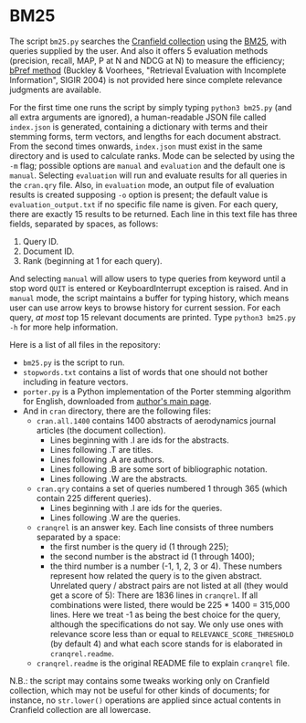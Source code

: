 # BM25
The script `bm25.py` searches the [Cranfield collection](http://ir.dcs.gla.ac.uk/resources/test_collections/cran/) using the [BM25](https://en.wikipedia.org/wiki/Okapi_BM25), with queries supplied by the user. And also it offers 5 evaluation methods (precision, recall, MAP, P at N and NDCG at N) to measure the efficiency; [bPref method](http://ws680.nist.gov/publication/get_pdf.cfm?pub_id=150469) (Buckley & Voorhees, "Retrieval Evaluation with Incomplete Information", SIGIR 2004) is not provided here since complete relevance judgments are available.

For the first time one runs the script by simply typing `python3 bm25.py` (and all extra arguments are ignored), a human-readable JSON file called `index.json` is generated, containing a dictionary with terms and their stemming forms, term vectors, and lengths for each document abstract. From the second times onwards, `index.json` must exist in the same directory and is used to calculate ranks. Mode can be selected by using the `-m` flag; possible options are `manual` and `evaluation` and the default one is `manual`. Selecting `evaluation` will run and evaluate results for all queries in the `cran.qry` file. Also, in `evaluation` mode, an output file of evaluation results is created supposing `-o` option is present; the default value is ``evaluation_output.txt`` if no specific file name is given. For each query, there are exactly 15 results to be returned. Each line in this text file has three fields, separated by spaces, as follows:

1. Query ID.
2. Document ID.
3. Rank (beginning at 1 for each query).

And selecting `manual` will allow users to type queries from keyword until a stop word `QUIT` is entered or KeyboardInterrupt exception is raised. And in `manual` mode, the script maintains a buffer for typing history, which means user can use arrow keys to browse history for current session. For each query, *at most* top 15 relevant documents are printed. Type `python3 bm25.py -h` for more help information.

Here is a list of all files in the repository:

* `bm25.py` is the script to run.
* `stopwords.txt` contains a list of words that one should not bother including in feature vectors.
* `porter.py` is a Python implementation of the Porter stemming algorithm for English, downloaded from [author's main page](https://tartarus.org/martin/PorterStemmer/).
* And in `cran` directory, there are the following files:
  * `cran.all.1400` contains 1400 abstracts of aerodynamics journal articles (the document collection).
    * Lines beginning with .I are ids for the abstracts.
    * Lines following .T are titles.
    * Lines following .A are authors.
    * Lines following .B are some sort of bibliographic notation.
    * Lines following .W are the abstracts.
  * `cran.qry` contains a set of queries numbered 1 through 365 (which contain 225 different queries).
    * Lines beginning with .I are ids for the queries.
    * Lines following .W are the queries.
  * `cranqrel` is an answer key. Each line consists of three numbers separated by a space:
    * the first number is the query id (1 through 225);
    * the second number is the abstract id (1 through 1400);
    * the third number is a number (-1, 1, 2, 3 or 4).
    These numbers represent how related the query is to the given abstract. Unrelated query / abstract pairs are not listed at all (they would get a score of 5): There are 1836 lines in `cranqrel`. If all combinations were listed, there would be 225 * 1400 = 315,000 lines.
    Here we treat -1 as being the best choice for the query, although the specifications do not say. We only use ones with relevance score less than or equal to `RELEVANCE_SCORE_THRESHOLD` (by default 4) and what each score stands for is elaborated in `cranqrel.readme`.
  * `cranqrel.readme` is the original README file to explain `cranqrel` file.

N.B.: the script may contains some tweaks working only on Cranfield collection, which may not be useful for other kinds of documents; for instance, no `str.lower()` operations are applied since actual contents in Cranfield collection are all lowercase.
